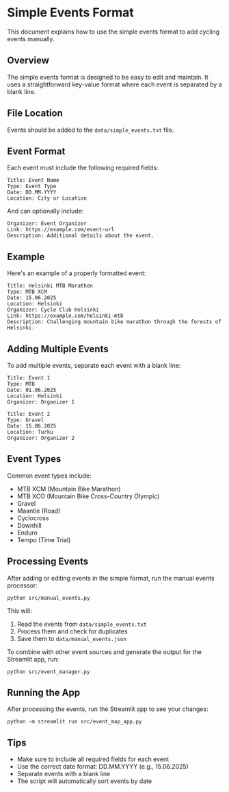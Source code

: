 # Simple Events Format

This document explains how to use the simple events format to add cycling events manually.

## Overview

The simple events format is designed to be easy to edit and maintain. It uses a straightforward key-value format where each event is separated by a blank line.

## File Location

Events should be added to the `data/simple_events.txt` file.

## Event Format

Each event must include the following required fields:

```
Title: Event Name
Type: Event Type
Date: DD.MM.YYYY
Location: City or Location
```

And can optionally include:

```
Organizer: Event Organizer
Link: https://example.com/event-url
Description: Additional details about the event.
```

## Example

Here's an example of a properly formatted event:

```
Title: Helsinki MTB Marathon
Type: MTB XCM
Date: 15.06.2025
Location: Helsinki
Organizer: Cycle Club Helsinki
Link: https://example.com/helsinki-mtb
Description: Challenging mountain bike marathon through the forests of Helsinki.
```

## Adding Multiple Events

To add multiple events, separate each event with a blank line:

```
Title: Event 1
Type: MTB
Date: 01.06.2025
Location: Helsinki
Organizer: Organizer 1

Title: Event 2
Type: Gravel
Date: 15.06.2025
Location: Turku
Organizer: Organizer 2
```

## Event Types

Common event types include:
- MTB XCM (Mountain Bike Marathon)
- MTB XCO (Mountain Bike Cross-Country Olympic)
- Gravel
- Maantie (Road)
- Cyclocross
- Downhill
- Enduro
- Tempo (Time Trial)

## Processing Events

After adding or editing events in the simple format, run the manual events processor:

```
python src/manual_events.py
```

This will:
1. Read the events from `data/simple_events.txt`
2. Process them and check for duplicates
3. Save them to `data/manual_events.json`

To combine with other event sources and generate the output for the Streamlit app, run:

```
python src/event_manager.py
```

## Running the App

After processing the events, run the Streamlit app to see your changes:

```
python -m streamlit run src/event_map_app.py
```

## Tips

- Make sure to include all required fields for each event
- Use the correct date format: DD.MM.YYYY (e.g., 15.06.2025)
- Separate events with a blank line
- The script will automatically sort events by date 